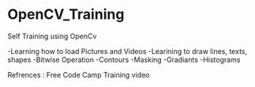 # OpenCV_Training
Self Training using OpenCv

-Learning how to load Pictures and Videos
-Learining to draw lines, texts, shapes
-Bitwise Operation
-Contours
-Masking
-Gradiants 
-Histograms

Refrences : Free Code Camp Training video
